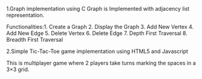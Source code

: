 1.Graph implementation using C 
  Graph is Implemented with adjacency list representation.
  
  Functionalities:1. Create a Graph
                  2. Display the Graph
                  3. Add New Vertex
                  4. Add New Edge
                  5. Delete Vertex
                  6. Delete Edge
                  7. Depth First Traversal
                  8. Breadth First Traversal


2.Simple Tic-Tac-Toe game implementation using HTML5 and Javascript

This is multiplayer game where 2 players take turns marking the spaces in a 3×3 grid.



